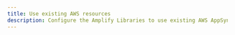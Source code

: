```yaml
---
title: Use existing AWS resources
description: Configure the Amplify Libraries to use existing AWS AppSync resources by referencing them in your configuration.
---
```


<inline-fragment platform="android" src="~/lib/graphqlapi/fragments/existing-resources.md"></inline-fragment>
<inline-fragment platform="ios" src="~/lib/graphqlapi/fragments/existing-resources.md"></inline-fragment>
